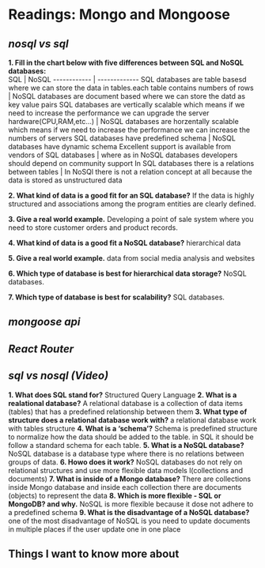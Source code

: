 # Readings: Mongo and Mongoose
## ***nosql vs sql***
**1. Fill in the chart below with five differences between SQL and NoSQL databases:**  
SQL          | NoSQL
------------ | -------------
 SQL databases are table basesd where we can store the data in tables.each table contains numbers of rows | NoSQL databases are document based where we can store the datd as key value pairs
 SQL databases are vertically scalable which means if we need to increase the performance we can upgrade the server hardware(CPU,RAM,etc...) | NoSQL databases are horzentally scalable which means if we need to increase the performance we can increase the numbers of servers
 SQL databases have predefined schema | NoSQL databases have dynamic schema
 Excellent support is available from vendors of SQL databases | where as in NoSQL databases developers should depend on community support
 In SQL databases there is a relations between tables | In NoSQl there is not a relation concept at all because the data is stored as unstructured data

**2. What kind of data is a good fit for an SQL database?** 
 If the data is highly structured and associations among the program entities are clearly defined.

**3. Give a real world example.** 
 Developing a point of sale system where you need to store customer orders and product records.

**4. What kind of data is a good fit a NoSQL database?**
 hierarchical data

**5. Give a real world example.** 
 data from social media analysis and websites

**6. Which type of database is best for hierarchical data storage?**
 NoSQL databases.

**7. Which type of database is best for scalability?** 
 SQL databases.

## ***mongoose api***
## ***React Router***


## ***sql vs nosql (Video)***
**1. What does SQL stand for?** 
 Structured Query Language
**2. What is a realational database?** 
 A relational database is a collection of data items (tables) that has a predefined relationship between them
**3. What type of structure does a relational database work with?** 
 a relational database work with tables structure
**4. What is a ‘schema’?**
 Schema is predefined structure to normalize how the data should be added to the table. in SQL it should be follow a standard schema for each table.
**5. What is a NoSQL database?** 
 NoSQL database is a database type where there is no relations between groups of data.
**6. Howo does it work?** 
 NoSQL databases do not rely on relational structures and use more flexible data models l(collections and documents)
**7. What is inside of a Mongo database?** 
 There are collections inside Mongo database and inside each collection there are documents (objects) to represent the data
**8. Which is more flexible - SQL or MongoDB? and why.**
 NoSQL is more flexible because it dose not adhere to a predefined schema
**9. What is the disadvantage of a NoSQL database?**
 one of the most disadvantage of NoSQL is you need to update documents in multiple places if the user update one in one place


## Things I want to know more about